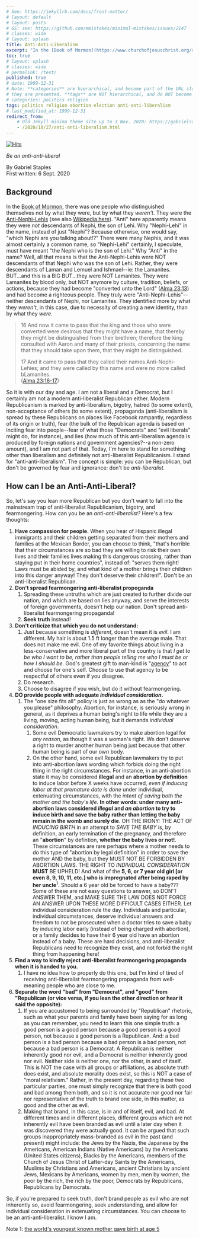 ```yaml
---
# See: https://jekyllrb.com/docs/front-matter/
# layout: default
# layout: posts
# GS: see: https://github.com/mmistakes/minimal-mistakes/issues/2147
# classes: wide 
# layout: splash
title: Anti-Anti-Liberalism
excerpt: "In the [Book of Mormon](https://www.churchofjesuschrist.org/study/scriptures/bofm), there was one people who distinguished themselves not by what they were, but by what they *weren't*. They were the [Anti-Nephi-Lehis](https://www.churchofjesuschrist.org/study/scriptures/gs/anti-nephi-lehies) (see also [Wikipedia here](https://en.wikipedia.org/wiki/Anti-Nephi-Lehies))."
toc: true
# layout: splash
# classes: wide
# permalink: /test/
published: true
# date: 1999-12-31
# Note: **categories** are hierarchical, and become part of the URL itself, in the order/hierarchy
# they are presented. **tags** are NOT hierarchical, and do NOT become part of the URL itself.
# categories: politics religion
tags: politics religion abortion election anti-anti-liberalism
# last_modified_at: 1999-12-31
redirect_from:
    # Old Jekyll minima theme site up to 3 Nov. 2020: https://gabrielstaples.com/2020/10/27/anti-anti-liberalism.html
    - /2020/10/27/anti-anti-liberalism.html
---
```



[![Hits](https://hits.seeyoufarm.com/api/count/incr/badge.svg?url=https%3A%2F%2Fgabrielstaples.com%2Fanti-anti-liberalism%2F&count_bg=%2379C83D&title_bg=%23555555&icon=&icon_color=%23E7E7E7&title=views+%28today+%2F+total%29&edge_flat=false)](https://hits.seeyoufarm.com)


_Be an anti-anti-liberal_

By Gabriel Staples  
First written: 6 Sept. 2020

## Background

In the [Book of Mormon](https://www.churchofjesuschrist.org/study/scriptures/bofm), there was one people who distinguished themselves not by what they were, but by what they *weren't*. They were the [Anti-Nephi-Lehis](https://www.churchofjesuschrist.org/study/scriptures/gs/anti-nephi-lehies) (see also [Wikipedia here](https://en.wikipedia.org/wiki/Anti-Nephi-Lehies)). "Anti" here apparently means they were _not_ descendants of Nephi, the son of Lehi. Why "Nephi-Lehi" in the name, instead of just "Nephi"? Because otherwise, one would say, "which Nephi are you talking about!?" There were many Nephis, and it was almost certainly a common name, so "Nephi-Lehi" certainly, I speculate, must have meant "the Nephi who is the son of Lehi." Why "Anti" in the name? Well, all that means is that the Anti-Nephi-Lehis were NOT descendants of that Nephi who was the son of Lehi. Rather, they were descendants of Laman and Lemuel and Ishmael--ie: the Lamanites. BUT...and this is a BIG BUT...they were NOT Lamanites. They were Lamanites by blood only, but NOT anymore by culture, tradition, beliefs, or actions, because they had become "converted unto the Lord" ([Alma 23:13][alma23]) and had become a righteous people. They truly were "Anti-Nephi-Lehis"--neither descendants of Nephi, nor Lamanites. They identified more by what they _weren't_, in this case, due to necessity of creating a new identity, than by what they _were_.

> 16 And now it came to pass that the king and those who were converted were desirous that they might have a name, that thereby they might be distinguished from their brethren; therefore the king consulted with Aaron and many of their priests, concerning the name that they should take upon them, that they might be distinguished.
> 
> 17 And it came to pass that they called their names Anti-Nephi-Lehies; and they were called by this name and were no more called bLamanites.  
> ([Alma 23:16-17][alma23])

So it is with our day and age. I am not a liberal and a Democrat, but I certainly am not a modern anti-liberalist Republican either. Modern Republicanism is marked by anti-liberalism, bigotry, hatred (to some extent), non-acceptance of others (to some extent), propaganda (anti-liberalism is spread by these Republicans on places like Facebook rampantly, regardless of its origin or truth), fear (the bulk of the Republican agenda is based on inciting fear into people--fear of what those "Democrats" and "evil liberals" might do, for instance), and lies (how much of this anti-liberalism agenda is produced by foreign nations and government agencies?--a non-zero amount), and I am not part of that. Today, I'm here to stand for something other than liberalism and definitely not anti-liberalist Republicanism. I stand for "anti-anti-liberalism". The concept is simple: you can be Republican, but don't be governed by fear and ignorance: don't be _anti-liberalist._

## How can I be an Anti-Anti-Liberal?

So, let's say you lean more Republican but you don't want to fall into the mainstream trap of anti-liberalist Republicanism, bigotry, and fearmongering. How can you be an _anti-anti-liberalist?_ Here's a few thoughts:

1. **Have compassion for people.** When you hear of Hispanic illegal immigrants and their children getting separated from their mothers and families at the Mexican Border, you can choose to think, "that's horrible that their circumstances are so bad they are willing to risk their own lives and their families lives making this dangerous crossing, rather than staying put in their home countries", instead of: "serves them right! Laws must be abided by, and what kind of a mother brings their children into this danger anyway! They don't deserve their children!". Don't be an anti-liberalist Republican.
1. **Don't spread fearmongering anti-liberalist propoganda**
    1. Spreading these untruths which are just created to further divide our nation, and which are based on lies anyway, and serve the interests of foreign governments, doesn't help our nation. Don't spread anti-liberalist fearmongering propaganda!
    1. **Seek truth** instead!
1. **Don't criticize that which you do not understand:**
    1. Just because something is *different*, doesn't mean it is *evil*. I am different. My hair is about 1.5 ft longer than the average male. That does not make me evil. One of my favorite things about living in a less-conservative and more liberal part of the country is that _I get to be who I want to be, rather than people telling me who I *must* be or how I *should* be._ God's greatest gift to man-kind is "[agency](https://www.churchofjesuschrist.org/study/scriptures/gs/agency)" to act and choose for one's self. Choose to use that agency to be respectful of others even if you disagree.
    1. Do research.
    1. Choose to disagree if you wish, but do it without fearmongering.
1. **DO provide people with adequate _individual consideration_.**
    1. The "one size fits all" policy is just as wrong as as the "do whatever you please" philosophy. Abortion, for instance, is seriously wrong in general, as it deprives a human being's right to life while they are a living, moving, acting human being, but it demands _individual consideration_. 
        1. Some evil Democratic lawmakers try to make abortion legal for _any reason_, as though it was a woman's right. We don't deserve a right to murder another human being just because that other human being is part of our own body. 
        1. On the other hand, some evil Republican lawmakers try to put into anti-abortion laws wording which forbids doing the right thing in the right circumstances. For instance, in an anti-abortion state it may be considered **illegal** and an **abortion by definition** to induce labor before X weeks have occurred, _even if inducing labor at that premature date is done_ under individual, extenuating circumstances, with the _intent of saving both the mother and the baby's life._ **In other words: under many anti-abortion laws considered _illegal_ and _an abortion_ to try to induce birth and save the baby rather than letting the baby remain in the womb and surely die**. OH THE IRONY: THE ACT OF *INDUCING BIRTH* in an attempt to *SAVE THE BABY* is, by definition, an early termination of the pregnancy, and therefore an "**abortion**" by defintion, **whether the baby lives or not!**. These circumstances are rare perhaps where a mother needs to do this type of "abortion by legal definition" in order to save the mother AND the baby, but they MUST NOT BE FORBIDDEN BY ABORTION LAWS. THE RIGHT TO _INDIVIDUAL CONSIDERATION_ **MUST** BE UPHELD! And what of the **5, 6, or 7 year old girl [or even 8, 9, 10, 11, etc.] who is impregnated after being raped by her uncle**<sup>1</sup>. Should a 6 year old be forced to have a baby??? Some of these are not easy questions to answer, so DON'T ANSWER THEM, and MAKE SURE THE LAW DOES NOT FORCE AN ANSWER UPON THESE MORE DIFFICULT CASES EITHER. Let individual consideration rule the day. Individuals and particular, individual circumstances, deserve individual answers and freedom to not be prosecuted when a doctor tries to save a baby by inducing labor early (instead of being charged with abortion), or a family decides to have their 6 year old have an abortion instead of a baby. These are hard decisions, and anti-liberalist Republicans need to recognize they exist, and not forbid the right thing from happening here!
1. **Find a way to kindly reject anti-liberalist fearmongering propaganda when it is handed to you.**
    1. I have no idea how to properly do this one, but I'm kind of tired of receiving anti-liberalist fearmongering propaganda from well-meaning people who are close to me.
1. **Separate the word "bad" from "Democrat", and "good" from "Republican (or vice versa, if you lean the other direction or hear it said the opposite):**
    1. If you are accustomed to being surrounded by "Republican" rhetoric, such as what your parents and family have been saying for as long as you can remember, you need to learn this one simple truth: a good person is a good person because a good person is a good person, not because a good person is a Republican. And: a bad person is a bad person because a bad person is a bad person, not because a bad person is a Democrat. A Republican is neither inherently good nor evil, and a Democrat is neither inherently good nor evil. Neither side is neither one, nor the other, in and of itself. This is NOT the case with all groups or affiliations, as absolute truth does exist, and absolute morality does exist, so this is NOT a case of "moral relativism." Rather, in the present day, regarding these two particular parties, one must simply recognize that there is both good and bad among them both, and so it is not accurate nor good nor fair nor representative of the truth to brand one side, in this matter, as good and the other as evil.
    1. Making that brand, in this case, is in and of itself, evil, and bad. At different times and in different places, different groups which are not inherently evil have been branded as evil until a later day when it was discovered they were actually good. It can be argued that such groups inappropriately mass-branded as evil in the past (and present) might include: the Jews by the Nazis, the Japanese by the Americans, American Indians (Native Americans) by the Americans (United States citizens), Blacks by the Americans, members of the Church of Jesus Christ of Latter-day Saints by the Americans, Muslims by Christians and Americans, ancient Christians by ancient Jews, Mexicans by Americans, women by men, men by women, the poor by the rich, the rich by the poor, Democrats by Republicans, Republicans by Democrats.

So, if you're prepared to seek truth, don't brand people as evil who are not inherently so, avoid fearmongering, seek understanding, and allow for individual consideration in extenuating circumstances. You can choose to be an anti-anti-liberalist. I know I am.


Note 1: [the world's youngest known mother gave birth at age 5](https://en.wikipedia.org/wiki/Lina_Medina)


  [alma23]: https://www.churchofjesuschrist.org/study/scriptures/bofm/alma/23.4-7,16-17
